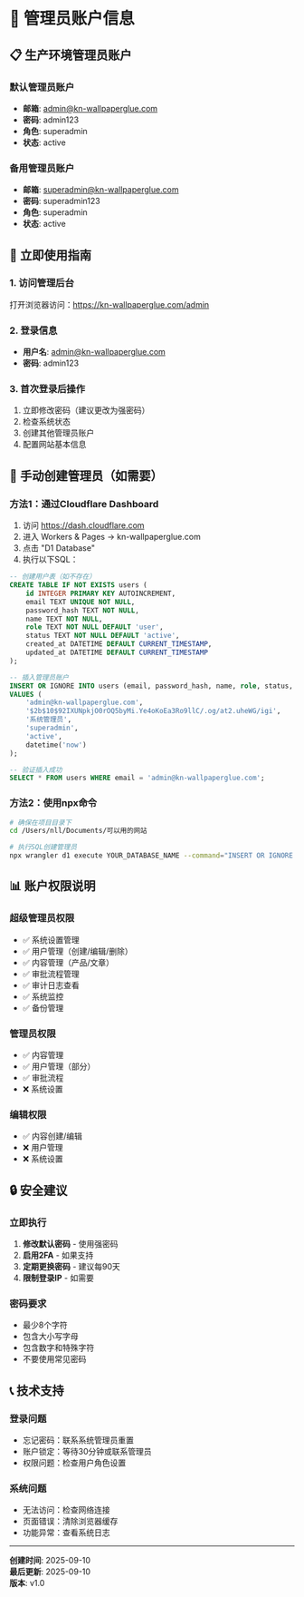# 🔑 管理员账户信息

## 📋 生产环境管理员账户

### 默认管理员账户
- **邮箱**: admin@kn-wallpaperglue.com
- **密码**: admin123
- **角色**: superadmin
- **状态**: active

### 备用管理员账户
- **邮箱**: superadmin@kn-wallpaperglue.com  
- **密码**: superadmin123
- **角色**: superadmin
- **状态**: active

## 🚀 立即使用指南

### 1. 访问管理后台
打开浏览器访问：https://kn-wallpaperglue.com/admin

### 2. 登录信息
- **用户名**: admin@kn-wallpaperglue.com
- **密码**: admin123

### 3. 首次登录后操作
1. 立即修改密码（建议更改为强密码）
2. 检查系统状态
3. 创建其他管理员账户
4. 配置网站基本信息

## 🔧 手动创建管理员（如需要）

### 方法1：通过Cloudflare Dashboard
1. 访问 https://dash.cloudflare.com
2. 进入 Workers & Pages → kn-wallpaperglue.com
3. 点击 "D1 Database"
4. 执行以下SQL：

```sql
-- 创建用户表（如不存在）
CREATE TABLE IF NOT EXISTS users (
    id INTEGER PRIMARY KEY AUTOINCREMENT,
    email TEXT UNIQUE NOT NULL,
    password_hash TEXT NOT NULL,
    name TEXT NOT NULL,
    role TEXT NOT NULL DEFAULT 'user',
    status TEXT NOT NULL DEFAULT 'active',
    created_at DATETIME DEFAULT CURRENT_TIMESTAMP,
    updated_at DATETIME DEFAULT CURRENT_TIMESTAMP
);

-- 插入管理员账户
INSERT OR IGNORE INTO users (email, password_hash, name, role, status, created_at) 
VALUES (
    'admin@kn-wallpaperglue.com',
    '$2b$10$92IXUNpkjO0rOQ5byMi.Ye4oKoEa3Ro9llC/.og/at2.uheWG/igi',
    '系统管理员',
    'superadmin',
    'active',
    datetime('now')
);

-- 验证插入成功
SELECT * FROM users WHERE email = 'admin@kn-wallpaperglue.com';
```

### 方法2：使用npx命令
```bash
# 确保在项目目录下
cd /Users/nll/Documents/可以用的网站

# 执行SQL创建管理员
npx wrangler d1 execute YOUR_DATABASE_NAME --command="INSERT OR IGNORE INTO users (email, password_hash, name, role, status, created_at) VALUES ('admin@kn-wallpaperglue.com', '\$2b\$10\$92IXUNpkjO0rOQ5byMi.Ye4oKoEa3Ro9llC/.og/at2.uheWG/igi', '系统管理员', 'superadmin', 'active', datetime('now'));"
```

## 📊 账户权限说明

### 超级管理员权限
- ✅ 系统设置管理
- ✅ 用户管理（创建/编辑/删除）
- ✅ 内容管理（产品/文章）
- ✅ 审批流程管理
- ✅ 审计日志查看
- ✅ 系统监控
- ✅ 备份管理

### 管理员权限
- ✅ 内容管理
- ✅ 用户管理（部分）
- ✅ 审批流程
- ❌ 系统设置

### 编辑权限
- ✅ 内容创建/编辑
- ❌ 用户管理
- ❌ 系统设置

## 🔒 安全建议

### 立即执行
1. **修改默认密码** - 使用强密码
2. **启用2FA** - 如果支持
3. **定期更换密码** - 建议每90天
4. **限制登录IP** - 如需要

### 密码要求
- 最少8个字符
- 包含大小写字母
- 包含数字和特殊字符
- 不要使用常见密码

## 📞 技术支持

### 登录问题
- 忘记密码：联系系统管理员重置
- 账户锁定：等待30分钟或联系管理员
- 权限问题：检查用户角色设置

### 系统问题
- 无法访问：检查网络连接
- 页面错误：清除浏览器缓存
- 功能异常：查看系统日志

---

**创建时间**: 2025-09-10  
**最后更新**: 2025-09-10  
**版本**: v1.0